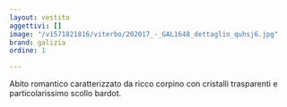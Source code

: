 ```yaml
---
layout: vestito
aggettivi: []
image: "/v1571821816/viterbo/202017_-_GAL1648_dettaglio_quhsj6.jpg"
brand: galizia
ordine: 1

---
```

Abito romantico caratterizzato da ricco corpino con cristalli trasparenti e particolarissimo scollo bardot.